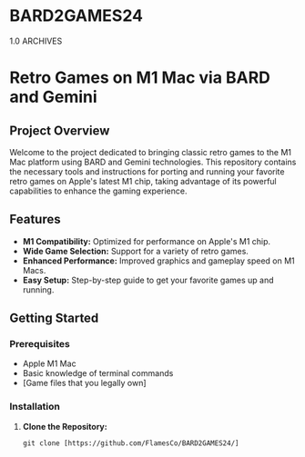 # BARD2GAMES24
1.0 ARCHIVES
# Retro Games on M1 Mac via BARD and Gemini

## Project Overview

Welcome to the project dedicated to bringing classic retro games to the M1 Mac platform using BARD and Gemini technologies. This repository contains the necessary tools and instructions for porting and running your favorite retro games on Apple's latest M1 chip, taking advantage of its powerful capabilities to enhance the gaming experience.

## Features

- **M1 Compatibility:** Optimized for performance on Apple's M1 chip.
- **Wide Game Selection:** Support for a variety of retro games.
- **Enhanced Performance:** Improved graphics and gameplay speed on M1 Macs.
- **Easy Setup:** Step-by-step guide to get your favorite games up and running.

## Getting Started

### Prerequisites

- Apple M1 Mac
- Basic knowledge of terminal commands
- [Game files that you legally own]

### Installation

1. **Clone the Repository:**
   ```shell
   git clone [https://github.com/FlamesCo/BARD2GAMES24/]
